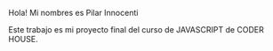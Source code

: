 Hola! Mi nombres es Pilar Innocenti 

Este trabajo es mi proyecto final del curso de JAVASCRIPT de CODER HOUSE. 

